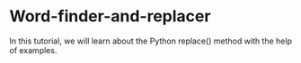 # Word-finder-and-replacer
In this tutorial, we will learn about the Python replace() method with the help of examples.
